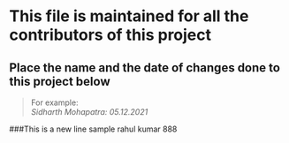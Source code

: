 
# This file is maintained for all the contributors of this project

## Place the name and the date of changes done to this project below

> For example: <br />
> _Sidharth Mohapatra: 05.12.2021_

###This is a new line
sample
rahul
kumar
888